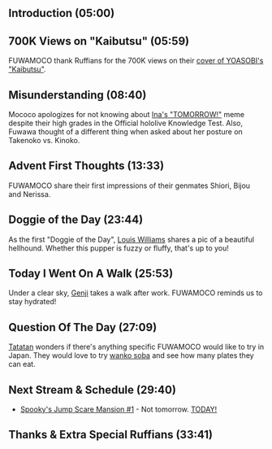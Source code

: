 ## Introduction (05:00)

## 700K Views on "Kaibutsu" (05:59)

FUWAMOCO thank Ruffians for the 700K views on their [cover of YOASOBI's "Kaibutsu"](https://youtu.be/Yr1EI_jYBB8).

## Misunderstanding (08:40)

Mococo apologizes for not knowing about [Ina's "TOMORROW!"](https://youtu.be/sMcfFmR0MmA) meme despite their high grades in the Official hololive Knowledge Test. Also, Fuwawa thought of a different thing when asked about her posture on Takenoko vs. Kinoko.

## Advent First Thoughts (13:33)

FUWAMOCO share their first impressions of their genmates Shiori, Bijou and Nerissa.

## Doggie of the Day (23:44)

As the first "Doggie of the Day", [Louis Williams](https://twitter.com/LouisWi64374564/status/1686034917514194944) shares a pic of a beautiful hellhound. Whether this pupper is fuzzy or fluffy, that's up to you!

## Today I Went On A Walk (25:53)

Under a clear sky, [Genji](https://twitter.com/GenjiPriv/status/1686548641992015874) takes a walk after work. FUWAMOCO reminds us to stay hydrated!

## Question Of The Day (27:09)

[Tatatan](https://twitter.com/tatantannotan/status/1686547887084486658) wonders if there's anything specific FUWAMOCO would like to try in Japan. They would love to try [wanko soba](https://en.wikipedia.org/wiki/Wanko_soba) and see how many plates they can eat.

## Next Stream & Schedule (29:40)

* [Spooky's Jump Scare Mansion #1](https://youtu.be/kRHAfh9z3cc) - Not tomorrow. [TODAY!](https://youtu.be/4giLWiqvyVo?t=1865)

## Thanks & Extra Special Ruffians (33:41)
